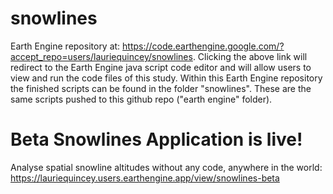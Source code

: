# snowlines
Earth Engine repository at: https://code.earthengine.google.com/?accept_repo=users/lauriequincey/snowlines.
Clicking the above link will redirect to the Earth Engine java script code editor and will allow users to view and run the code files of this study. Within this Earth Engine repository the finished scripts can be found in the folder "snowlines". These are the same scripts pushed to this github repo ("earth engine" folder).

# Beta Snowlines Application is live!
Analyse spatial snowline altitudes without any code, anywhere in the world: https://lauriequincey.users.earthengine.app/view/snowlines-beta
